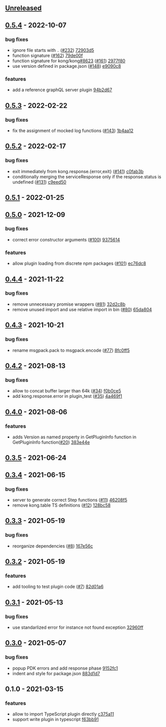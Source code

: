 <a name="unreleased"></a>
## [Unreleased]


<a name="0.5.4"></a>
## [0.5.4] - 2022-10-07
### bug fixes
- ignore file starts with `.` ([#232](https://github.com/Kong/kong-js-pdk/issues/232)) [72903d5](https://github.com/Kong/kong-js-pdk/commit/72903d59c75056c48ae4e488725d08e9e9ebdfd6)
- function signature ([#162](https://github.com/Kong/kong-js-pdk/issues/162)) [79de00f](https://github.com/Kong/kong-js-pdk/commit/79de00f36b989cdb4fe9979acc3b4be474d328b5)
- function signature for kong/kong[#8623](https://github.com/Kong/kong-js-pdk/issues/8623) ([#161](https://github.com/Kong/kong-js-pdk/issues/161)) [2977f80](https://github.com/Kong/kong-js-pdk/commit/2977f80602db47ba743a97878141f92e14871b17)
- use version defined in package.json ([#148](https://github.com/Kong/kong-js-pdk/issues/148)) [e9090c8](https://github.com/Kong/kong-js-pdk/commit/e9090c849ec71ba03f2c37ef43d1c2ed78b1adee)

### features
- add a reference graphQL server plugin [94b2d67](https://github.com/Kong/kong-js-pdk/commit/94b2d67bc8dda23036ca9014c5a5b924b4474792)


<a name="0.5.3"></a>
## [0.5.3] - 2022-02-22
### bug fixes
- fix the assignment of mocked log functions ([#143](https://github.com/Kong/kong-js-pdk/issues/143)) [1b4aa12](https://github.com/Kong/kong-js-pdk/commit/1b4aa124d483b104ff783812fe50c261f4db8ce4)


<a name="0.5.2"></a>
## [0.5.2] - 2022-02-17
### bug fixes
- exit immediately from kong.response.{error,exit} ([#141](https://github.com/Kong/kong-js-pdk/issues/141)) [c0fab3b](https://github.com/Kong/kong-js-pdk/commit/c0fab3b097f590af547eca648e44e00a0e4c4c0e)
- conditionally merging the serviceResponse only if the response.status is undefined ([#131](https://github.com/Kong/kong-js-pdk/issues/131)) [c9eed50](https://github.com/Kong/kong-js-pdk/commit/c9eed50e29bceb59db5a17506dcf086cc906f050)


<a name="0.5.1"></a>
## [0.5.1] - 2022-01-25

<a name="0.5.0"></a>
## [0.5.0] - 2021-12-09
### bug fixes
- correct error constructor arguments ([#100](https://github.com/Kong/kong-js-pdk/issues/100)) [9375614](https://github.com/Kong/kong-js-pdk/commit/9375614c7c3d5b198ee858a174c065a98b658f95)

### features
- allow plugin loading from discrete npm packages ([#101](https://github.com/Kong/kong-js-pdk/issues/101)) [ec76dc8](https://github.com/Kong/kong-js-pdk/commit/ec76dc83132d388aeecca41fb5e756c0b40fbd26)


<a name="0.4.4"></a>
## [0.4.4] - 2021-11-22
### bug fixes
- remove unnecessary promise wrappers ([#81](https://github.com/Kong/kong-js-pdk/issues/81)) [32d2c8b](https://github.com/Kong/kong-js-pdk/commit/32d2c8bc46734bedbd242850fa0c69584c624d22)
- remove unused import and use relative import in bin ([#80](https://github.com/Kong/kong-js-pdk/issues/80)) [65da804](https://github.com/Kong/kong-js-pdk/commit/65da804ab70ab2846b7b9a629281b65e171b0373)


<a name="0.4.3"></a>
## [0.4.3] - 2021-10-21
### bug fixes
- rename msgpack.pack to msgpack.encode ([#77](https://github.com/Kong/kong-js-pdk/issues/77)) [8fc0ff5](https://github.com/Kong/kong-js-pdk/commit/8fc0ff5ef9bcee5d446bdf3b19a5457c98c69f1a)


<a name="0.4.2"></a>
## [0.4.2] - 2021-08-13
### bug fixes
- allow to concat buffer larger than 64k ([#34](https://github.com/Kong/kong-js-pdk/issues/34)) [f0b0ce5](https://github.com/Kong/kong-js-pdk/commit/f0b0ce5f1a2ae5857402a3db931ba1f7b0bb8df0)
- add kong.response.error in plugin_test ([#35](https://github.com/Kong/kong-js-pdk/issues/35)) [4a469f1](https://github.com/Kong/kong-js-pdk/commit/4a469f1d77327890c0bb6217a418bcdc64acbc34)


<a name="0.4.0"></a>
## [0.4.0] - 2021-08-06
### features
- adds Version as named property in GetPluginInfo function in GetPluginInfo function([#20](https://github.com/Kong/kong-js-pdk/issues/20)) [383e44e](https://github.com/Kong/kong-js-pdk/commit/383e44e50ade0a74b390a0a822659591280dae3a)


<a name="0.3.5"></a>
## [0.3.5] - 2021-06-24

<a name="0.3.4"></a>
## [0.3.4] - 2021-06-15
### bug fixes
- server to generate correct Step functions ([#11](https://github.com/Kong/kong-js-pdk/issues/11)) [46208f5](https://github.com/Kong/kong-js-pdk/commit/46208f5c5c3968a82bddfd185b47dc8b34d8cb92)
- remove kong.table TS definitions ([#12](https://github.com/Kong/kong-js-pdk/issues/12)) [128bc58](https://github.com/Kong/kong-js-pdk/commit/128bc5850d9cdf4f51124623d394093914326f3e)


<a name="0.3.3"></a>
## [0.3.3] - 2021-05-19
### bug fixes
- reorganize dependencies ([#8](https://github.com/Kong/kong-js-pdk/issues/8)) [167e56c](https://github.com/Kong/kong-js-pdk/commit/167e56c2b1de07efd345bfddafff8ae7201e7a9b)


<a name="0.3.2"></a>
## [0.3.2] - 2021-05-19
### features
- add tooling to test plugin code ([#7](https://github.com/Kong/kong-js-pdk/issues/7)) [82d01a6](https://github.com/Kong/kong-js-pdk/commit/82d01a68885c5b049dc72aaf0a969cc476bbb38d)


<a name="0.3.1"></a>
## [0.3.1] - 2021-05-13
### bug fixes
- use standarlized error for instance not found exception [32960ff](https://github.com/Kong/kong-js-pdk/commit/32960ff1015f2cc85d2ad147d4fc31a1ba543b7d)


<a name="0.3.0"></a>
## [0.3.0] - 2021-05-07
### bug fixes
- popup PDK errors and add response phase [9152fc1](https://github.com/Kong/kong-js-pdk/commit/9152fc187420c66d2421af8ecdffbfe0617ea482)
- indent and style for package.json [883d1d7](https://github.com/Kong/kong-js-pdk/commit/883d1d7778b224cc5a836b78f74f125209f420ad)


<a name="0.1.0"></a>
## 0.1.0 - 2021-03-15
### features
- allow to import TypeScript plugin directly [c375a11](https://github.com/Kong/kong-js-pdk/commit/c375a11587af296ffeca5b103fa6e8c51e79d1a4)
- support write plugin in typescript [f63bb91](https://github.com/Kong/kong-js-pdk/commit/f63bb9182cc422f9a80c89abc59f6725dc6b426c)


[Unreleased]: https://github.com/Kong/kong-js-pdk/compare/0.5.4...HEAD
[0.5.4]: https://github.com/Kong/kong-js-pdk/compare/0.5.3...0.5.4
[0.5.3]: https://github.com/Kong/kong-js-pdk/compare/0.5.2...0.5.3
[0.5.2]: https://github.com/Kong/kong-js-pdk/compare/0.5.1...0.5.2
[0.5.1]: https://github.com/Kong/kong-js-pdk/compare/0.5.0...0.5.1
[0.5.0]: https://github.com/Kong/kong-js-pdk/compare/0.4.4...0.5.0
[0.4.4]: https://github.com/Kong/kong-js-pdk/compare/0.4.3...0.4.4
[0.4.3]: https://github.com/Kong/kong-js-pdk/compare/0.4.2...0.4.3
[0.4.2]: https://github.com/Kong/kong-js-pdk/compare/0.4.0...0.4.2
[0.4.0]: https://github.com/Kong/kong-js-pdk/compare/0.3.5...0.4.0
[0.3.5]: https://github.com/Kong/kong-js-pdk/compare/0.3.4...0.3.5
[0.3.4]: https://github.com/Kong/kong-js-pdk/compare/0.3.3...0.3.4
[0.3.3]: https://github.com/Kong/kong-js-pdk/compare/0.3.2...0.3.3
[0.3.2]: https://github.com/Kong/kong-js-pdk/compare/0.3.1...0.3.2
[0.3.1]: https://github.com/Kong/kong-js-pdk/compare/0.3.0...0.3.1
[0.3.0]: https://github.com/Kong/kong-js-pdk/compare/0.1.0...0.3.0
